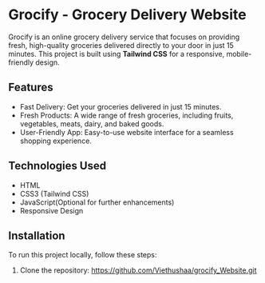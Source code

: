 # Grocify - Grocery Delivery Website

Grocify is an online grocery delivery service that focuses on providing fresh, high-quality groceries delivered directly to your door in just 15 minutes. This project is built using **Tailwind CSS** for a responsive, mobile-friendly design.

## Features

- Fast Delivery: Get your groceries delivered in just 15 minutes.
- Fresh Products: A wide range of fresh groceries, including fruits, vegetables, meats, dairy, and baked goods.
- User-Friendly App: Easy-to-use website interface for a seamless shopping experience.

## Technologies Used

- HTML
- CSS3 (Tailwind CSS)
- JavaScript(Optional for further enhancements)
- Responsive Design

## Installation

To run this project locally, follow these steps:

1. Clone the repository:
  https://github.com/Viethushaa/grocify_Website.git
